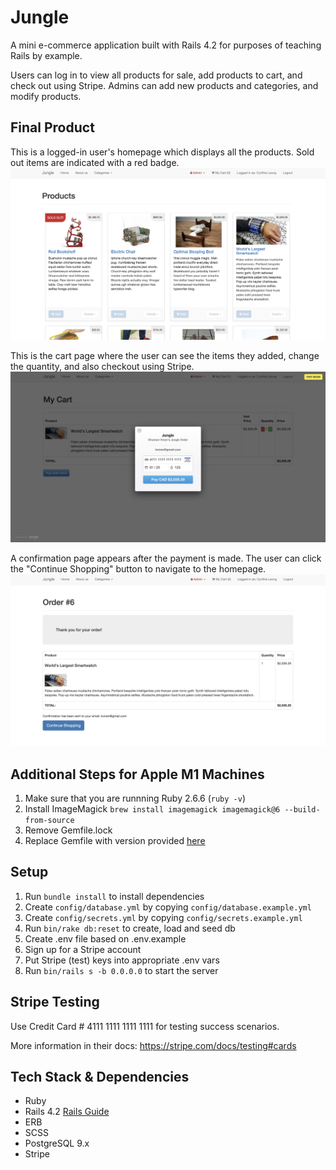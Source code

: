 # Jungle

A mini e-commerce application built with Rails 4.2 for purposes of teaching Rails by example.

Users can log in to view all products for sale, add products to cart, and check out using Stripe. Admins can add new products and categories, and modify products.

## Final Product

This is a logged-in user's homepage which displays all the products. Sold out items are indicated with a red badge.
!["Logged-in home page"](https://github.com/cynthiaaleung/jungle-rails/blob/master/docs/logged-in-homepage.png?raw=true)


This is the cart page where the user can see the items they added, change the quantity, and also checkout using Stripe.
!["Inputting payment details"](https://github.com/cynthiaaleung/jungle-rails/blob/master/docs/order-payment.png?raw=true)


A confirmation page appears after the payment is made. The user can click the "Continue Shopping" button to navigate to the homepage.
!["Order confirmation"](https://github.com/cynthiaaleung/jungle-rails/blob/master/docs/order-completed.png?raw=true)

## Additional Steps for Apple M1 Machines

1. Make sure that you are runnning Ruby 2.6.6 (`ruby -v`)
1. Install ImageMagick `brew install imagemagick imagemagick@6 --build-from-source`
2. Remove Gemfile.lock
3. Replace Gemfile with version provided [here](https://gist.githubusercontent.com/FrancisBourgouin/831795ae12c4704687a0c2496d91a727/raw/ce8e2104f725f43e56650d404169c7b11c33a5c5/Gemfile)

## Setup

1. Run `bundle install` to install dependencies
2. Create `config/database.yml` by copying `config/database.example.yml`
3. Create `config/secrets.yml` by copying `config/secrets.example.yml`
4. Run `bin/rake db:reset` to create, load and seed db
5. Create .env file based on .env.example
6. Sign up for a Stripe account
7. Put Stripe (test) keys into appropriate .env vars
8. Run `bin/rails s -b 0.0.0.0` to start the server

## Stripe Testing

Use Credit Card # 4111 1111 1111 1111 for testing success scenarios.

More information in their docs: <https://stripe.com/docs/testing#cards>

## Tech Stack & Dependencies

* Ruby
* Rails 4.2 [Rails Guide](http://guides.rubyonrails.org/v4.2/)
* ERB
* SCSS
* PostgreSQL 9.x
* Stripe
